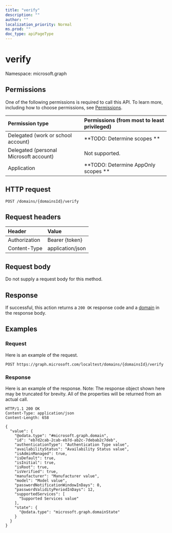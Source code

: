 ```yaml
---
title: "verify"
description: ""
author: ""
localization_priority: Normal
ms.prod: ""
doc_type: apiPageType
---
```


# verify

Namespace: microsoft.graph



## Permissions
One of the following permissions is required to call this API. To learn more, including how to choose permissions, see [Permissions](/concepts/permissions-reference.md).

|Permission type|Permissions (from most to least privileged)|
|:---|:---|
|Delegated (work or school account)|**TODO: Determine scopes **|
|Delegated (personal Microsoft account)|Not supported.|
|Application|**TODO: Determine AppOnly scopes **|

## HTTP request
<!-- {
  "blockType": "ignored"
}
-->
``` http
POST /domains/{domainsId}/verify
```

## Request headers
|Header|Value|
|:---|:---|
|Authorization|Bearer {token}|
|Content-Type|application/json|

## Request body
Do not supply a request body for this method.

## Response
If successful, this action returns a `200 OK` response code and a [domain](../resources/domain.md) in the response body.

## Examples

### Request
Here is an example of the request.
<!-- {
  "blockType": "request",
  "name": "domain_verify"
}
-->
``` http
POST https://graph.microsoft.com/localtest/domains/{domainsId}/verify
```

### Response
Here is an example of the response. Note: The response object shown here may be truncated for brevity. All of the properties will be returned from an actual call.
<!-- {
  "blockType": "response",
  "truncated": true,
  "@odata.type": "microsoft.graph.domain"
}
-->
``` http
HTTP/1.1 200 OK
Content-Type: application/json
Content-Length: 658

{
  "value": {
    "@odata.type": "#microsoft.graph.domain",
    "id": "eb7d2cab-2cab-eb7d-ab2c-7debab2c7deb",
    "authenticationType": "Authentication Type value",
    "availabilityStatus": "Availability Status value",
    "isAdminManaged": true,
    "isDefault": true,
    "isInitial": true,
    "isRoot": true,
    "isVerified": true,
    "manufacturer": "Manufacturer value",
    "model": "Model value",
    "passwordNotificationWindowInDays": 0,
    "passwordValidityPeriodInDays": 12,
    "supportedServices": [
      "Supported Services value"
    ],
    "state": {
      "@odata.type": "microsoft.graph.domainState"
    }
  }
}
```


